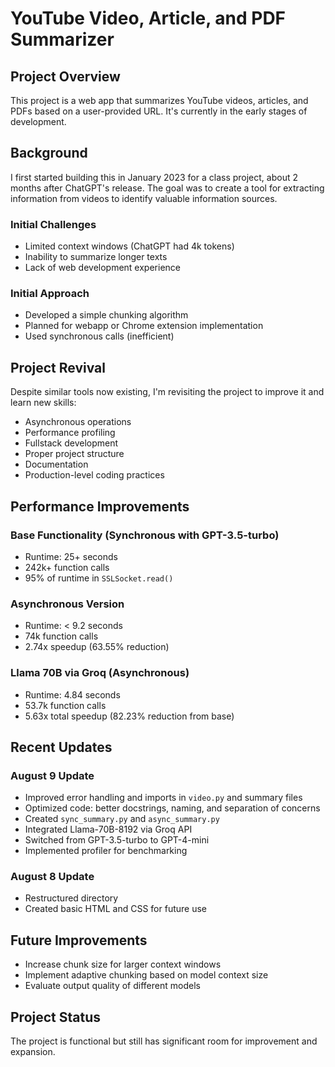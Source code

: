 # YouTube Video, Article, and PDF Summarizer

## Project Overview

This project is a web app that summarizes YouTube videos, articles, and PDFs based on a user-provided URL. It's currently in the early stages of development.

## Background

I first started building this in January 2023 for a class project, about 2 months after ChatGPT's release. The goal was to create a tool for extracting information from videos to identify valuable information sources.

### Initial Challenges

- Limited context windows (ChatGPT had 4k tokens)
- Inability to summarize longer texts
- Lack of web development experience

### Initial Approach

- Developed a simple chunking algorithm
- Planned for webapp or Chrome extension implementation
- Used synchronous calls (inefficient)

## Project Revival

Despite similar tools now existing, I'm revisiting the project to improve it and learn new skills:

- Asynchronous operations
- Performance profiling
- Fullstack development
- Proper project structure
- Documentation
- Production-level coding practices

## Performance Improvements

### Base Functionality (Synchronous with GPT-3.5-turbo)

- Runtime: 25+ seconds
- 242k+ function calls
- 95% of runtime in `SSLSocket.read()`

### Asynchronous Version

- Runtime: < 9.2 seconds
- 74k function calls
- 2.74x speedup (63.55% reduction)

### Llama 70B via Groq (Asynchronous)

- Runtime: 4.84 seconds
- 53.7k function calls
- 5.63x total speedup (82.23% reduction from base)

## Recent Updates

### August 9 Update

- Improved error handling and imports in `video.py` and summary files
- Optimized code: better docstrings, naming, and separation of concerns
- Created `sync_summary.py` and `async_summary.py`
- Integrated Llama-70B-8192 via Groq API
- Switched from GPT-3.5-turbo to GPT-4-mini
- Implemented profiler for benchmarking

### August 8 Update

- Restructured directory
- Created basic HTML and CSS for future use

## Future Improvements

- Increase chunk size for larger context windows
- Implement adaptive chunking based on model context size
- Evaluate output quality of different models

## Project Status

The project is functional but still has significant room for improvement and expansion.
